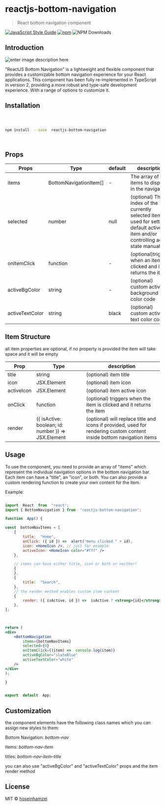 
  

# reactjs-bottom-navigation

  

> React bottom navigation component

  

[![JavaScript Style Guide](https://img.shields.io/badge/code_style-standard-brightgreen.svg)](https://standardjs.com)
[![npm](https://img.shields.io/npm/v/reactjs-bottom-navigation.svg)](https://www.npmjs.com/package/reactjs-bottom-navigation)
![NPM Downloads](https://img.shields.io/npm/dt/reactjs-bottom-navigation)

  

## Introduction

  

![enter image description here](https://www.hoseinh.com/wp-content/uploads/2021/02/Annotation-2021-02-04-171944.jpg)

"ReactJS Bottom Navigation" is a lightweight and flexible component that provides a customizable bottom navigation experience for your React applications. This component has been fully re-implemented in TypeScript in version 2, providing a more robust and type-safe development experience. With a range of options to customize it.

  
  

## Installation

  

```bash

  

npm install  --save  reactjs-bottom-navigation

  

```

## Props

 

| Props | Type | default | description |
| ------------------ | --------------------- | ------- | ----------------------------------------------------------------------------- |
| items | BottomNavigationItem[] | - | The array of items to display in the navigation |
| selected | number | null | (optional) The index of the currently selected item, used for setting a default active item and/or controlling active state manually |
| onItemClick | function | - | (optional)triggers when an item is clicked and it returns the item |
| activeBgColor | string | - | (optional) custom active background color code |
| activeTextColor | string | black | (optional) custom active text color code |

## Item Structure
all item properties are optional, if no property is provided the item will take space and it will be empty

| Prop | Type | description |
|--|--|--|
| title | string | (optional) item title |
| icon | JSX.Element | (optional) item icon |
| activeIcon | JSX.Element | (optional) item active icon |
| onClick | function | (optional) triggers when the item is clicked and it returns the item |
| render | ({ isActive: boolean; id: number }) =>  JSX.Element | (optional) will replace title and icons if provided, used for rendering custom content inside bottom navigation items |

  

## Usage
To use the component, you need to provide an array of "items" which represent the individual navigation options in the bottom navigation bar. Each item can have a "title", an "icon", or both. You can also provide a custom rendering function to create your own content for the item.

Example:

```jsx

import  React  from  "react";
import { BottomNavigation } from  "reactjs-bottom-navigation";

function  App() {

const  bottomNavItems = [
	{
		title:  "Home",
		onClick: ({ id }) =>  alert("menu clicked " + id),
		icon: <HomeIcon />, // just for example
		activeIcon: <HomeIcon color="#fff" />
	},

	// items can have either title, icon or both or neither!
	{
	},
	{
		title:  "Search",
	},
	// the render method enables custom item content
	{
		render: ({ isActive, id }) =>  isActive ? <strong>{id}</strong> : <span>{id}</span>,
	},
];

  

return (
<div>
	<BottomNavigation
		items={bottomNavItems}
		selected={0}
		onItemClick={(item) =>  console.log(item)}
		activeBgColor="slateBlue"
		activeTextColor="white"
	/>
</div>
);

}


export  default  App;

```



  
  

## Customization
  

the component elements have the following class names which you can assign new styles to them:

Bottom Navigation: _bottom-nav_

Items: _bottom-nav-item_

titles: _bottom-nav-item–title_

you can also use "activeBgColor" and "activeTextColor" props and the item render method

  

## License

  

MIT © [hoseinhamzei](https://github.com/hoseinhamzei)
